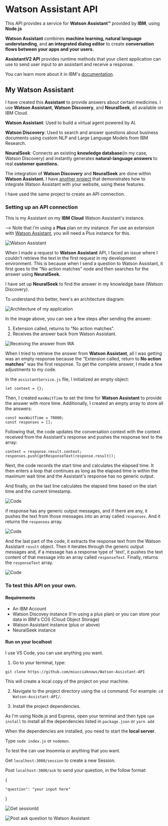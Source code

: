 # Watson Assistant API

This API provides a service for **Watson Assistant™️** provided by **IBM**, using **Node.js**

**Watson Assistant** combines **machine learning, natural language understanding**, and **an integrated dialog editor** to create **conversation flows between your apps and your users.**

**AssistantV2 API** provides runtime methods that your client application can use to send user input to an assistant and receive a response.

You can learn more about it in IBM's [documentation](https://cloud.ibm.com/apidocs/assistant-v2?code=node).

## My Watson Assistant

I have created this **Assistant** to provide answers about certain medicines. I use **Watson Assistant**, **Watson Discovery**, and **NeuralSeek**, all available on IBM Cloud.

**Watson Assistant**: Used to build a virtual agent powered by AI.

**Watson Discovery**: Used to search and answer questions about business documents using custom NLP and Large Language Models from IBM Research.

**NeuralSeek**: Connects an existing **knowledge database**(in my case, Watson Discovery) and instantly generates **natural-language answers** to real **customer questions.**

The integration of **Watson Discovery** and **NeuralSeek** are done within **Watson Assistant.** I have [another project](https://github.com/miucciaknows/Medicine-Assistant) that demonstrates how to integrate Watson Assistant with your website, using these features.

I have used the same project to create an API connection.

### Setting up an API connection

This is my Assistant on my **IBM Cloud** Watson Assistant's instance.

--> Note that i'm using a **Plus** plan on my instance. For use an extension with [Watson Assistant](https://cloud.ibm.com/docs/assistant?topic=assistant-index), you will need a Plus instance for this.

![Watson Assistant](./images/00.png)

When I made a request to **Watson Assistant** API, I faced an issue where I couldn't retrieve the text in the first request in my development environment. This is because when I send a question to Watson Assistant, it first goes to the "No action matches" node and then searches for the answer using **NeuralSeek.**

I have set up **NeuralSeek** to find the answer in my knowledge base (Watson Discovery).

To understand this better, here's an architecture diagram:

![Architecture of my application](./images/02.png)

In the image above, you can see a few steps after sending the answer:

1. Extension called, returns to "No action matches".
2. Receives the answer back from Watson Assistant.

![Receiving the answer from WA](./images/01.png)

When I tried to retrieve the answer from **Watson Assistant**, all I was getting was an empty response because the "Extension called, return to **No action matches**" was the first response. To get the complete answer, I made a few adjustments to my code.

In the `assistantService.js` file, I initialized an empty object:

`let context = {};`

Then, I created `maxWaitTime` to set the time for **Watson Assistant** to provide the answer with more time. Additionally, I created an empty array to store all the answers:

`const maxWaitTime = 70000;`
<br>
`const responses = [];`

Following that, the code updates the conversation context with the context received from the Assistant's response and pushes the response text to the array:

`context = response.result.context;`
<br>
`responses.push(getResponseText(response.result));`

Next, the code records the start time and calculates the elapsed time. It then enters a loop that continues as long as the elapsed time is within the maximum wait time and the Assistant's response has no generic output.

And finally, on the last line calculates the elapsed time based on the start time and the current timestamp.

![Code](./images/03.png)

if response has any generic output messages, and if there are any, it pushes the text from those messages into an array called `responses`. And it returns the `responses` array.

![Code](./images/04.png)

And the last part of the code, it extracts the response text from the Watson Assistant `result` object. Then it iterates through the generic output messages and, if a message has a response type of 'text', it pushes the text content of that message into an array called `responseText`. Finally, returns the `responseText` array.

![Code](./images/05.png)

### To test this API on your own.

#### Requirements

- An IBM Account
- Watson Discovey instance (I'm using a plus plan) or you can store your data in IBM's COS (Cloud Object Storage)
- Watson Assistant instance (plus or above)
- NeuralSeek instance

#### Run on your localhost

I use VS Code, you can use anything you want.

1. Go to your terminal, type:

`git clone https://github.com/miucciaknows/Watson-Assistant-API`

This will create a local copy of the project on your machine.

2. Navigate to the project directory using the `cd` command. For example: `cd Watson-Assistant-API/`.

3. Install the project dependencies.

As I'm using Node.js and Express, open your terminal and then type `npm install` to install all the dependencies listed in `package.json` or `yarn add`

When the dependencies are installed, you need to start the **local server**.

Type `node index.js` or `nodemon`.

To test the can use Insomnia or anything that you want.

Get `localhost:3000/session` to create a new Session.

Post `localhost:3000/ask` to send your question, in the follow format:

{

    "question": "your input here"

}

![Get sessionId](./images/06.png)

![Post ask question to Watson Assistant](./images/07.png)
